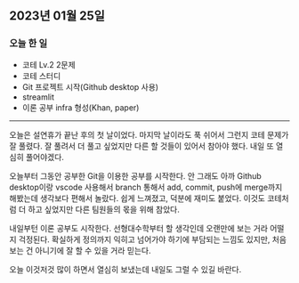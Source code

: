 ## 2023년 01월 25일

### 오늘 한 일

- 코테 Lv.2 2문제
- 코테 스터디
- Git 프로젝트 시작(Github desktop 사용)
- streamlit
- 이론 공부 infra 형성(Khan, paper)

---

오늘은 설연휴가 끝난 후의 첫 날이었다. 마지막 날이라도 푹 쉬어서 그런지 코테 문제가 잘 풀렸다. 잘 풀려서 더 풀고 싶었지만 다른 할 것들이 있어서 참아야 했다. 내일 또 열심히 풀어야겠다.

오늘부터 그동안 공부한 Git을 이용한 공부를 시작한다. 안 그래도 아까 Github desktop이랑 vscode 사용해서 branch 통해서 add, commit, push에 merge까지 해봤는데 생각보다 편해서 놀랐다.
쉽게 느껴졌고, 덕분에 재미도 붙었다. 이것도 코테처럼 더 하고 싶었지만 다른 팀원들의 몫을 위해 참았다.

내일부턴 이론 공부도 시작한다. 선형대수학부터 할 생각인데 오랜만에 보는 거라 어떨지 걱정된다. 확실하게 정의까지 익히고 넘어가야 하기에 부담되는 느낌도 있지만, 처음 보는 건 아니기에
잘 할 수 있을 거라 믿는다.

오늘 이것저것 많이 하면서 열심히 보냈는데 내일도 그럴 수 있길 바란다.
